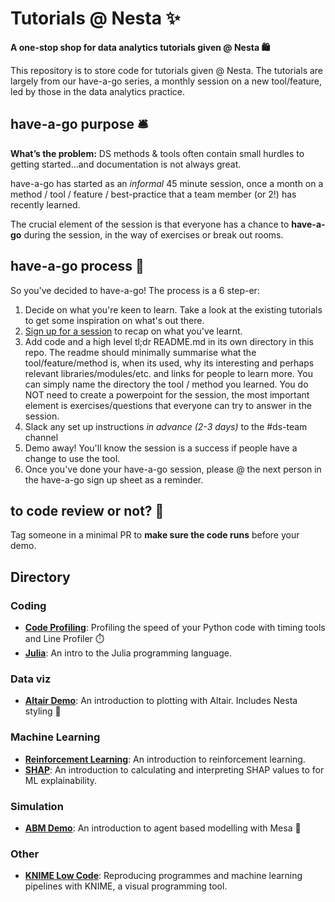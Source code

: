 # Tutorials @ Nesta ✨ 

**A one-stop shop for data analytics tutorials given @ Nesta 🛍️**

This repository is to store code for tutorials given @ Nesta. The tutorials are largely from our have-a-go series, a monthly session on a new tool/feature, led by those in the data analytics practice. 

## have-a-go purpose 🛎️ 

**What’s the problem:** DS methods & tools often contain small hurdles to getting started…and documentation is not always great. 

have-a-go has started as an *informal* 45 minute session, once a month on a method / tool / feature / best-practice that a team member (or 2!) has recently learned.

The crucial element of the session is that everyone has a chance to **have-a-go** during the session, in the way of exercises or break out rooms.   

## have-a-go process 🧰

So you've decided to have-a-go! The process is a 6 step-er:

1. Decide on what you're keen to learn. Take a look at the existing tutorials to get some inspiration on what's out there. 
2. [Sign up for a session](https://docs.google.com/document/d/1XoNQ9gSZ0xi8KM1DQVYtGe874cDet4iHUcU0w6wCvTI/edit?usp=gmail_thread) to recap on what you've learnt.   
3. Add code and a high level tl;dr README.md in its own directory in this repo. The readme should minimally summarise what the tool/feature/method is, when its used, why its interesting and perhaps relevant libraries/modules/etc. and links for people to learn more. You can simply name the directory the tool / method you learned. You do NOT need to create a powerpoint for the session, the most important element is exercises/questions that everyone can try to answer in the session. 
4. Slack any set up instructions _in advance (2-3 days)_ to the #ds-team channel
5. Demo away! You'll know the session is a success if people have a change to use the tool.  
6. Once you've done your have-a-go session, please @ the next person in the have-a-go sign up sheet as a reminder.  

## to code review or not? 🤔 

Tag someone in a minimal PR to **make sure the code runs** before your demo. 

## Directory

### Coding

- [**Code Profiling**](code_profiling/): Profiling the speed of your Python code with timing tools and Line Profiler ⏱️
- [**Julia**](julia/): An intro to the Julia programming language.

### Data viz

- [**Altair Demo**](altair_demo/): An introduction to plotting with Altair. Includes Nesta styling 💅

### Machine Learning

- [**Reinforcement Learning**](reinforcement_learning/): An introduction to reinforcement learning.
- [**SHAP**](SHAP/): An introduction to calculating and interpreting SHAP values to for ML explainability.

### Simulation

- [**ABM Demo**](abm_demo/): An introduction to agent based modelling with Mesa 👾

### Other

- [**KNIME Low Code**](knime_low_code/): Reproducing programmes and machine learning pipelines with KNIME, a visual programming tool.
